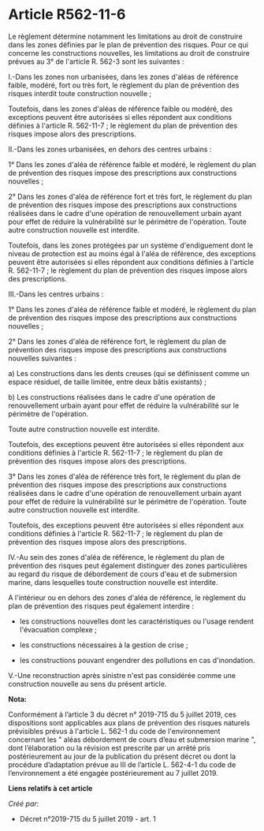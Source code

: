 # Article R562-11-6

Le règlement détermine notamment les limitations au droit de construire dans les zones définies par le plan de prévention des
risques. Pour ce qui concerne les constructions nouvelles, les limitations au droit de construire prévues au 3° de l'article
R. 562-3 sont les suivantes :

I.-Dans les zones non urbanisées, dans les zones d'aléas de référence faible, modéré, fort ou très fort, le règlement du plan
de prévention des risques interdit toute construction nouvelle ;

Toutefois, dans les zones d'aléas de référence faible ou modéré, des exceptions peuvent être autorisées si elles répondent
aux conditions définies à l'article R. 562-11-7 ; le règlement du plan de prévention des risques impose alors des
prescriptions.

II.-Dans les zones urbanisées, en dehors des centres urbains :

1° Dans les zones d'aléa de référence faible et modéré, le règlement du plan de prévention des risques impose des
prescriptions aux constructions nouvelles ;

2° Dans les zones d'aléa de référence fort et très fort, le règlement du plan de prévention des risques impose des
prescriptions aux constructions réalisées dans le cadre d'une opération de renouvellement urbain ayant pour effet de réduire
la vulnérabilité sur le périmètre de l'opération. Toute autre construction nouvelle est interdite.

Toutefois, dans les zones protégées par un système d'endiguement dont le niveau de protection est au moins égal à l'aléa de
référence, des exceptions peuvent être autorisées si elles répondent aux conditions définies à l'article R. 562-11-7 ; le
règlement du plan de prévention des risques impose alors des prescriptions.

III.-Dans les centres urbains :

1° Dans les zones d'aléa de référence faible et modéré, le règlement du plan de prévention des risques impose des
prescriptions aux constructions nouvelles ;

2° Dans les zones d'aléa de référence fort, le règlement du plan de prévention des risques impose des prescriptions aux
constructions nouvelles suivantes :

a) Les constructions dans les dents creuses (qui se définissent comme un espace résiduel, de taille limitée, entre deux bâtis
existants) ;

b) Les constructions réalisées dans le cadre d'une opération de renouvellement urbain ayant pour effet de réduire la
vulnérabilité sur le périmètre de l'opération.

Toute autre construction nouvelle est interdite.

Toutefois, des exceptions peuvent être autorisées si elles répondent aux conditions définies à l'article R. 562-11-7 ; le
règlement du plan de prévention des risques impose alors des prescriptions.

3° Dans les zones d'aléa de référence très fort, le règlement du plan de prévention des risques impose des prescriptions aux
constructions réalisées dans le cadre d'une opération de renouvellement urbain ayant pour effet de réduire la vulnérabilité
sur le périmètre de l'opération. Toute autre construction nouvelle est interdite.

Toutefois, des exceptions peuvent être autorisées si elles répondent aux conditions définies à l'article R. 562-11-7 ; le
règlement du plan de prévention des risques impose alors des prescriptions.

IV.-Au sein des zones d'aléa de référence, le règlement du plan de prévention des risques peut également distinguer des zones
particulières au regard du risque de débordement de cours d'eau et de submersion marine, dans lesquelles toute construction
nouvelle est interdite.

A l'intérieur ou en dehors des zones d'aléa de référence, le règlement du plan de prévention des risques peut également
interdire :

- les constructions nouvelles dont les caractéristiques ou l'usage rendent l'évacuation complexe ;

- les constructions nécessaires à la gestion de crise ;

- les constructions pouvant engendrer des pollutions en cas d'inondation.

V.-Une reconstruction après sinistre n'est pas considérée comme une construction nouvelle au sens du présent article.

**Nota:**

Conformément à l’article 3 du décret n° 2019-715 du 5 juillet 2019, ces dispositions sont applicables aux plans de prévention
des risques naturels prévisibles prévus à l'article L. 562-1 du code de l'environnement concernant les " aléas débordement de
cours d’eau et submersion marine ", dont l’élaboration ou la révision est prescrite par un arrêté pris postérieurement au
jour de la publication du présent décret ou dont la procédure d’adaptation prévue au III de l’article L. 562-4-1 du code de
l’environnement a été engagée postérieurement au 7 juillet 2019.

**Liens relatifs à cet article**

_Créé par_:

  - Décret n°2019-715 du 5 juillet 2019 - art. 1
